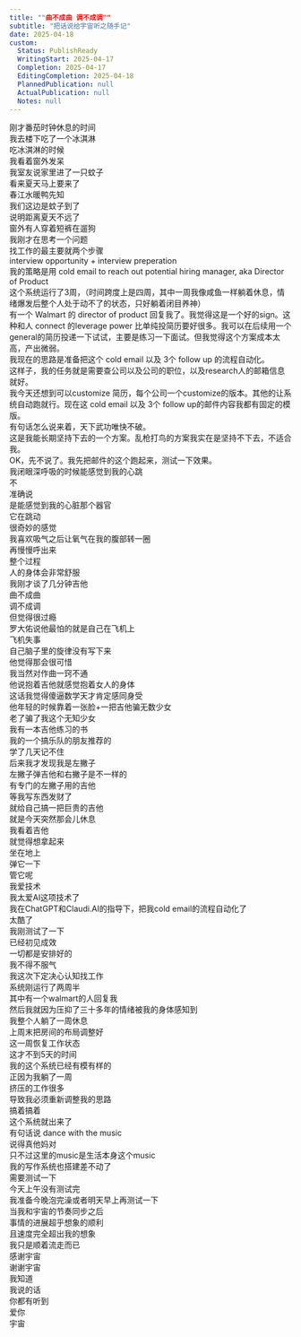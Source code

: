 ```yaml
---
title: ""曲不成曲 调不成调""
subtitle: "把话说给宇宙听之随手记"
date: 2025-04-18
custom:
  Status: PublishReady
  WritingStart: 2025-04-17
  Completion: 2025-04-17
  EditingCompletion: 2025-04-18
  PlannedPublication: null
  ActualPublication: null
  Notes: null
---  
```

刚才番茄时钟休息的时间  
我去楼下吃了一个冰淇淋  
吃冰淇淋的时候  
我看着窗外发呆  
我室友说家里进了一只蚊子  
看来夏天马上要来了  
春江水暖鸭先知  
我们这边是蚊子到了  
说明距离夏天不远了  
窗外有人穿着短裤在遛狗    
我刚才在思考一个问题  
找工作的最主要就两个步骤  
interview opportunity + interview preperation  
我的策略是用 cold email to reach out potential hiring manager, aka Director of Product  
这个系统运行了3周，（时间跨度上是四周，其中一周我像咸鱼一样躺着休息，情绪爆发后整个人处于动不了的状态，只好躺着闭目养神）  
有一个 Walmart 的 director of product 回复我了。我觉得这是一个好的sign。这种和人 connect 的leverage power 比单纯投简历要好很多。我可以在后续用一个general的简历投递一下试试，主要是练习一下面试。但我觉得这个方案成本太高，产出微弱。  
我现在的思路是准备把这个 cold email 以及 3个 follow up 的流程自动化。  
这样子，我的任务就是需要查公司以及公司的职位，以及research人的邮箱信息就好。  
我今天还想到可以customize 简历，每个公司一个customize的版本。其他的让系统自动跑就行。现在这 cold email 以及 3个 follow up的邮件内容我都有固定的模版。  
有句话怎么说来着，天下武功唯快不破。  
这是我能长期坚持下去的一个方案。乱枪打鸟的方案我实在是坚持不下去，不适合我。  
OK，先不说了。我先把邮件的这个跑起来，测试一下效果。    
我闭眼深呼吸的时候能感觉到我的心跳  
不  
准确说  
是能感觉到我的心脏那个器官  
它在跳动  
很奇妙的感觉    
我喜欢吸气之后让氧气在我的腹部转一圈  
再慢慢呼出来  
整个过程  
人的身体会非常舒服    
我刚才谈了几分钟吉他  
曲不成曲  
调不成调  
但觉得很过瘾    
罗大佑说他最怕的就是自己在飞机上  
飞机失事  
自己脑子里的旋律没有写下来  
他觉得那会很可惜  
我当然对作曲一窍不通    
他说抱着吉他就感觉抱着女人的身体  
这话我觉得傻逼数学天才肯定感同身受  
他年轻的时候靠着一张脸+一把吉他骗无数少女  
老了骗了我这个无知少女    
我有一本吉他练习的书  
我的一个搞乐队的朋友推荐的  
学了几天记不住  
后来我才发现我是左撇子  
左撇子弹吉他和右撇子是不一样的  
有专门的左撇子用的吉他  
等我写东西发财了  
就给自己搞一把巨贵的吉他    
就是今天突然那会儿休息  
我看着吉他  
就觉得想拿起来  
坐在地上  
弹它一下  
管它呢    
我爱技术  
我太爱AI这项技术了  
我在ChatGPT和Claudi.AI的指导下，把我cold email的流程自动化了  
太酷了  
我刚测试了一下  
已经初见成效    
一切都是安排好的  
我不得不服气  
我这次下定决心认知找工作  
系统刚运行了两周半  
其中有一个walmart的人回复我  
然后我就因为压抑了三十多年的情绪被我的身体感知到  
我整个人躺了一周休息  
上周末把房间的布局调整好  
这一周恢复工作状态  
这才不到5天的时间  
我的这个系统已经有模有样的  
正因为我躺了一周  
挤压的工作很多  
导致我必须重新调整我的思路  
搞着搞着  
这个系统就出来了  
有句话说 dance with the music  
说得真他妈对  
只不过这里的music是生活本身这个music    
我的写作系统也搭建差不动了  
需要测试一下  
今天上午没有测试完  
我准备今晚泡完澡或者明天早上再测试一下    
当我和宇宙的节奏同步之后  
事情的进展超乎想象的顺利  
且速度完全超出我的想象  
我只是顺着流走而已  
感谢宇宙    
谢谢宇宙  
我知道  
我说的话  
你都有听到  
爱你  
宇宙    

